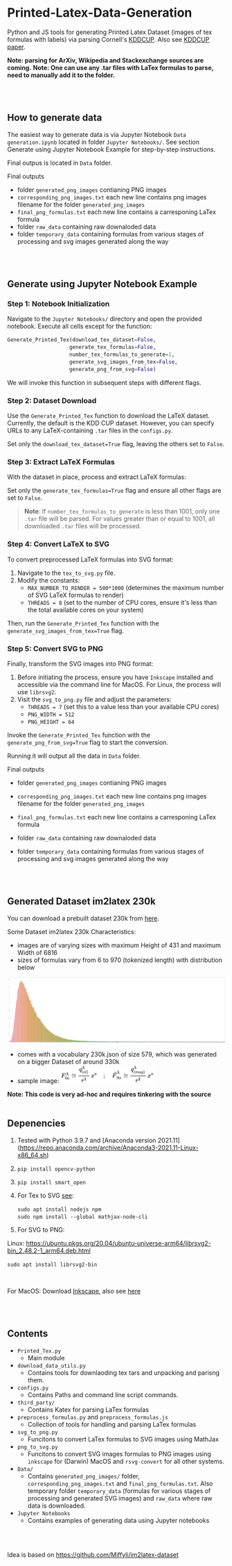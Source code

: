 # Printed-Latex-Data-Generation

Python and JS tools for generating Printed Latex Dataset (images of tex formulas with labels) via parsing Cornell's [KDDCUP](https://www.cs.cornell.edu/projects/kddcup/datasets.html).
Also see [KDDCUP paper](https://www.cs.cornell.edu/home/kleinber/kddcup2003.pdf).
<br />

**Note: parsing for ArXiv, Wikipedia and Stackexchange sources are coming.** 
**Note: One can use any .tar files with LaTex formulas to parse, need to manually add it to the folder.** 


<br />
<br />

## How to generate data
The easiest way to generate data is via Jupyter Notebook `Data generation.ipynb` located in folder `Jupyter Notebooks/`.
See section Generate using Jupyter Notebook Example for step-by-step instructions.


Final outpus is located in `Data` folder.

Final outputs
- folder `generated_png_images` contianing PNG images
- `corresponding_png_images.txt` each new line contains png images filename for the folder `generated_png_images`
- `final_png_formulas.txt` each new line contains a carresponing LaTex formula
- folder `raw_data` containing raw downaloded data
- folder `temporary_data` containing formulas from various stages of processing and svg images generated along the way

<br />
<br />


## Generate using Jupyter Notebook Example


### Step 1: Notebook Initialization

Navigate to the `Jupyter Notebooks/` directory and open the provided notebook. Execute all cells except for the function:

```python
Generate_Printed_Tex(download_tex_dataset=False,
                    generate_tex_formulas=False,
                    number_tex_formulas_to_generate=1,
                    generate_svg_images_from_tex=False,
                    generate_png_from_svg=False)
```

We will invoke this function in subsequent steps with different flags.

### Step 2: Dataset Download

Use the `Generate_Printed_Tex` function to download the LaTeX dataset. Currently, the default is the KDD CUP dataset. However, you can specify URLs to any LaTeX-containing `.tar` files in the `configs.py`.

Set only the `download_tex_dataset=True` flag, leaving the others set to `False`.

### Step 3: Extract LaTeX Formulas

With the dataset in place, process and extract LaTeX formulas:

Set only the `generate_tex_formulas=True` flag and ensure all other flags are set to `False`.

> **Note**: If `number_tex_formulas_to_generate` is less than 1001, only one `.tar` file will be parsed. For values greater than or equal to 1001, all downloaded `.tar` files will be processed.

### Step 4: Convert LaTeX to SVG

To convert preprocessed LaTeX formulas into SVG format:

1. Navigate to the `tex_to_svg.py` file.
2. Modify the constants:
    - `MAX_NUMBER_TO_RENDER = 500*1000` (determines the maximum number of SVG LaTeX formulas to render)
    - `THREADS = 8` (set to the number of CPU cores, ensure it's less than the total available cores on your system)

Then, run the `Generate_Printed_Tex` function with the `generate_svg_images_from_tex=True` flag.

### Step 5: Convert SVG to PNG

Finally, transform the SVG images into PNG format:

1. Before initiating the process, ensure you have `Inkscape` installed and accessible via the command line for MacOS. For Linux, the process will use `librsvg2`.
2. Visit the `svg_to_png.py` file and adjust the parameters:
    - `THREADS = 7` (set this to a value less than your available CPU cores)
    - `PNG_WIDTH = 512`
    - `PNG_HEIGHT = 64`

Invoke the `Generate_Printed_Tex` function with the `generate_png_from_svg=True` flag to start the conversion.


Running it will output all the data in `Data` folder.

Final outputs
- folder `generated_png_images` contianing PNG images
- `corresponding_png_images.txt` each new line contains png images filename for the folder `generated_png_images`
- `final_png_formulas.txt` each new line contains a carresponing LaTex formula

  
- folder `raw_data` containing raw downaloded data
- folder `temporary_data` containing formulas from various stages of processing and svg images generated along the way

<br />
<br />

## Generated Dataset im2latex 230k

You can download a prebuilt dataset 230k from [here](https://zenodo.org/record/7738969#.ZBJJSi-B2Lc).

Some Dataset im2latex 230k Characteristics:
- images are of varying sizes with maximum Height of 431 and maximum Width of 6816
- sizes of formulas vary from 6 to 970 (tokenized length) with distribution below

![alt text](histogram.png)

- comes with a vocabulary 230k.json of size 579, which was generated on a bigger Dataset of around 330k
- sample image:
![alt text](sample.png)






**Note: This code is very ad-hoc and requires tinkering with the source**
<br />
<br />

## Depenencies
1. Tested with Python 3.9.7 and [Anaconda version 2021.11] (https://repo.anaconda.com/archive/Anaconda3-2021.11-Linux-x86_64.sh)
2. `pip install opencv-python`
3. `pip install smart_open`
4. For Tex to SVG [see](https://www.npmjs.com/package/tex2svg):

    `sudo apt install nodejs npm`\
    `sudo npm install --global mathjax-node-cli`
     

5. For SVG to PNG:


  Linux:
  https://ubuntu.pkgs.org/20.04/ubuntu-universe-arm64/librsvg2-bin_2.48.2-1_arm64.deb.html
  
  
  `sudo apt install librsvg2-bin`
  
  <br />

  For MacOS:
  Download [Inkscape](https://inkscape.org), also see [here](https://stackoverflow.com/questions/9853325/how-to-convert-a-svg-to-a-png-with-imagemagick) 
  
 


<br />
<br />

## Contents
- `Printed_Tex.py`
  - Main module 
- `download_data_utils.py`
  - Contains tools for downlaoding tex tars and unpacking and parisng them.
- `configs.py`
  - Contains Paths and command line script commands.
- `third_party/`
  - Contains Katex for parsing LaTex formulas
- `preprocess_formulas.py` and `preprocess_formulas.js`
  - Collection of tools for handling and parsing LaTex formulas
- `svg_to_png.py`
  - Funcitons to convert LaTex formulas to SVG images using MathJax
- `png_to_svg.py`
  - Funcitons to convert SVG images formulas to PNG images using `inkscape` for (Darwin) MacOS and `rsvg-convert` for all other systems. 
- `Data/`
  - Contains `generated_png_images/` folder, `corresponding_png_images.txt`  and `final_png_formulas.txt`. Also temporary folder `temporary_data` (formulas for various stages of processing and generated SVG images) and `raw_data` where raw data is downloaded.
- `Jupyter Notebooks`
  - Contains examples of generating data using Jupyter notebooks


<br />
<br />

Idea is based on https://github.com/Miffyli/im2latex-dataset
